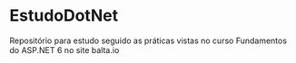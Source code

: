 # EstudoDotNet
Repositório para estudo seguido as práticas vistas no curso Fundamentos do ASP.NET 6 no site balta.io
